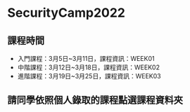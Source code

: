 # SecurityCamp2022
## 課程時間
- 入門課程：3月5日~3月11日，課程資訊：WEEK01
- 中階課程：3月12日~3月18日，課程資訊：WEEK02
- 進階課程：3月19日~3月25日，課程資訊：WEEK03

## 請同學依照個人錄取的課程點選課程資料夾
